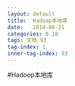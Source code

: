 ```yaml
---
layout: default
title:  Hadoop本地库
date:   2014-06-21
categories: 0.18
tags: 文档 93
tag-index: 1
inner-tag-index: 93
---
```


#Hadoop本地库

